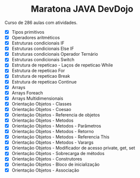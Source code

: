 <h1 align="center"> Maratona JAVA DevDojo </h1>

Curso de 286 aulas com atividades.

- [x] Tipos primitivos
- [x] Operadores aritméticos 
- [x] Estruturas condicionais IF
- [x] Estruturas condicionais Else IF
- [x] Estruturas condicionais Operador Ternário
- [x] Estruturas condicionais Switch
- [x] Estrutura de repeticao - Laços de repeticao While
- [x] Estrutura de repeticao For
- [x] Estrutura de repeticao Break
- [x] Estrutura de repeticao Continue 
- [x] Arrays
- [x] Arrays Foreach
- [x] Arrays Multidimensionais
- [x] Orientação Objetos - Classes
- [x] Orientação Objetos - Coesao
- [x] Orientação Objetos - Referencia de objetos
- [x] Orientação Objetos - Metodos
- [x] Orientação Objetos - Metodos - Parâmetros 
- [x] Orientação Objetos - Metodos - Retorno
- [x] Orientação Objetos - Metodos - Referencia This
- [x] Orientação Objetos - Metodos - Varargs
- [x] Orientação Objetos - Modificador de acesso private, get, set
- [x] Orientação Objetos - Sobrecarga de métodos
- [x] Orientação Objetos - Construtores
- [x] Orientação Objetos - Bloco de inicialização 
- [x] Orientação Objetos - Associação 
